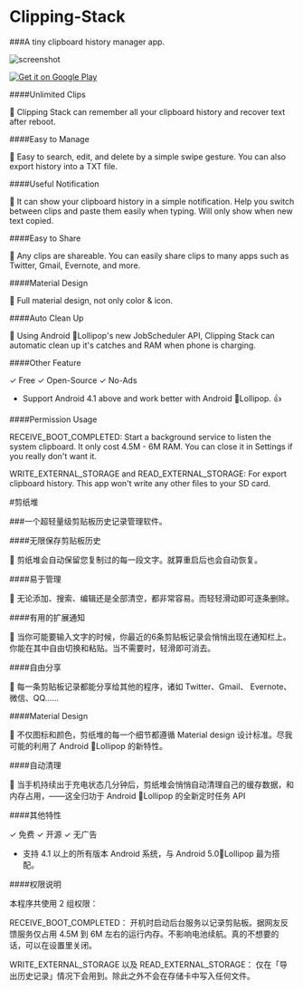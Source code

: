 # Clipping-Stack

###A tiny clipboard history manager app.

![screenshot](http://ww4.sinaimg.cn/large/66cab368gw1ep3ki6o4yzj21eq0h67am.jpg)

<a href="https://play.google.com/store/apps/details?id=com.catchingnow.tinyclipboardmanager">
  <img alt="Get it on Google Play"
   src="https://developer.android.com/images/brand/en_generic_rgb_wo_60.png" />
</a>

####Unlimited Clips

📌 Clipping Stack can remember all your clipboard history and recover text after reboot. 

####Easy to Manage

📌 Easy to search, edit, and delete by a simple swipe gesture. You can also export history into a TXT file.

####Useful Notification

📌 It can show your clipboard history in a simple notification. Help you switch between clips and paste them easily when typing. Will only show when new text copied.

####Easy to Share

📌 Any clips are shareable. You can easily share clips to many apps such as Twitter, Gmail, Evernote, and more.

####Material Design

📌 Full material design, not only color & icon.

####Auto Clean Up

📌 Using Android 🍭Lollipop's new JobScheduler API, Clipping Stack can automatic clean up it's catches and RAM when phone is charging. 


####Other Feature

✓ Free ✓ Open-Source ✓ No-Ads

- Support Android 4.1 above and work better with Android 🍭Lollipop. 👍

####Permission Usage

RECEIVE_BOOT_COMPLETED:  Start a background service to listen the system clipboard. It only cost 4.5M - 6M RAM. You can close it in Settings if you really don't want it.


WRITE_EXTERNAL_STORAGE and READ_EXTERNAL_STORAGE:  For export clipboard history. This app won't write any other files to your SD card.


#剪纸堆

###一个超轻量级剪贴板历史记录管理软件。


####无限保存剪贴板历史

📌 剪纸堆会自动保留您复制过的每一段文字。就算重启后也会自动恢复。

####易于管理

📌 无论添加、搜索、编辑还是全部清空，都非常容易。而轻轻滑动即可逐条删除。

####有用的扩展通知

📌 当你可能要输入文字的时候，你最近的6条剪贴板记录会悄悄出现在通知栏上。你能在其中自由切换和粘贴。当不需要时，轻滑即可消去。

####自由分享

📌 每一条剪贴板记录都能分享给其他的程序，诸如 Twitter、Gmail、 Evernote、微信、QQ……

####Material Design

📌 不仅图标和颜色，剪纸堆的每一个细节都遵循 Material design 设计标准。尽我可能的利用了 Android 🍭Lollipop 的新特性。

####自动清理

📌 当手机持续出于充电状态几分钟后，剪纸堆会悄悄自动清理自己的缓存数据，和内存占用，——这全归功于 Android 🍭Lollipop 的全新定时任务 API


####其他特性

✓  免费 ✓  开源 ✓  无广告

- 支持 4.1 以上的所有版本 Android 系统，与 Android 5.0🍭Lollipop 最为搭配。

####权限说明

本程序共使用 2 组权限：

RECEIVE_BOOT_COMPLETED： 开机时启动后台服务以记录剪贴板。据网友反馈服务仅占用 4.5M 到 6M 左右的运行内存。不影响电池续航。真的不想要的话，可以在设置里关闭。

WRITE_EXTERNAL_STORAGE 以及 READ_EXTERNAL_STORAGE： 仅在「导出历史记录」情况下会用到。除此之外不会在存储卡中写入任何文件。